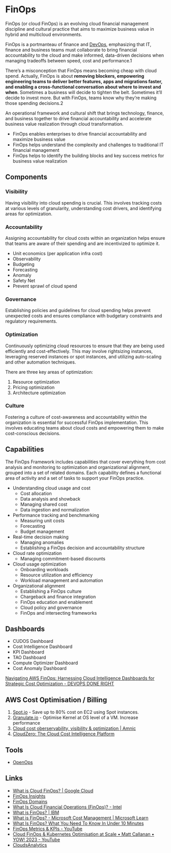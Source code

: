 # FinOps

FinOps (or cloud FinOps) is an evolving cloud financial management discipline and cultural practice that aims to maximize business value in hybrid and multicloud environments.

FinOps is a portmanteau of finance and [DevOps](https://www.ibm.com/topics/devops), emphasizing that IT, finance and business teams must collaborate to bring financial accountability to the cloud and make informed, data-driven decisions when managing tradeoffs between speed, cost and performance.1

There’s a misconception that FinOps means becoming cheap with cloud spend. Actually, FinOps is about **removing blockers, empowering engineering teams to deliver better features, apps and migrations faster, and enabling a cross-functional conversation about where to invest and when**. Sometimes a business will decide to tighten the belt. Sometimes it’ll decide to invest more. But with FinOps, teams know why they’re making those spending decisions.2

An operational framework and cultural shift that brings technology, finance, and business together to drive financial accountability and accelerate business value realization through cloud transformation.

- FinOps enables enterprises to drive financial accountability and maximize business value
- FinOps helps understand the complexity and challenges to traditional IT financial management
- FinOps helps to identify the building blocks and key success metrics for business value realization

## Components

### Visibility

Having visibility into cloud spending is crucial. This involves tracking costs at various levels of granularity, understanding cost drivers, and identifying areas for optimization.

### Accountability

Assigning accountability for cloud costs within an organization helps ensure that teams are aware of their spending and are incentivized to optimize it.

- Unit economics (per application infra cost)
- Observability
- Budgeting
- Forecasting
- Anomaly
- Safety Net
- Prevent sprawl of cloud spend

### Governance

Establishing policies and guidelines for cloud spending helps prevent unexpected costs and ensures compliance with budgetary constraints and regulatory requirements.

### Optimization

Continuously optimizing cloud resources to ensure that they are being used efficiently and cost-effectively. This may involve rightsizing instances, leveraging reserved instances or spot instances, and utilizing auto-scaling and other automation techniques.

There are three key areas of optimization:

1. Resource optimization
2. Pricing optimization
3. Architecture optimization

### Culture

Fostering a culture of cost-awareness and accountability within the organization is essential for successful FinOps implementation. This involves educating teams about cloud costs and empowering them to make cost-conscious decisions.

## Capabilities

The FinOps Framework includes capabilities that cover everything from cost analysis and monitoring to optimization and organizational alignment, grouped into a set of related domains. Each capability defines a functional area of activity and a set of tasks to support your FinOps practice.

- Understanding cloud usage and cost
    - Cost allocation
    - Data analysis and showback
    - Managing shared cost
    - Data ingestion and normalization
- Performance tracking and benchmarking
    - Measuring unit costs
    - Forecasting
    - Budget management
- Real-time decision making
    - Managing anomalies
    - Establishing a FinOps decision and accountability structure
- Cloud rate optimization
    - Managing commitment-based discounts
- Cloud usage optimization
    - Onboarding workloads
    - Resource utilization and efficiency
    - Workload management and automation
- Organizational alignment
    - Establishing a FinOps culture
    - Chargeback and finance integration
    - FinOps education and enablement
    - Cloud policy and governance
    - FinOps and intersecting frameworks

## Dashboards

- CUDOS Dashboard
- Cost Intelligence Dashboard
- KPI Dashboard
- TAO Dashboard
- Compute Optimizer Dashboard
- Cost Anomaly Dashboard

[Navigating AWS FinOps: Harnessing Cloud Intelligence Dashboards for Strategic Cost Optimization - DEVOPS DONE RIGHT](https://blog.opstree.com/2024/02/13/navigating-aws-finops-harnessing-cloud-intelligence-dashboards-for-strategic-cost-optimization/)

## AWS Cost Optimisation / Billing

1. [Spot.io](http://spot.io/) - Save up to 80% cost on EC2 using Spot instances.
2. [Granulate.io](http://granulate.io/) - Optimise Kernel at OS level of a VM. Increase performance
3. [Cloud cost oberservability, visibility & optimization | Amnic](https://amnic.com/)
4. [CloudZero: The Cloud Cost Intelligence Platform](https://www.cloudzero.com/)

## Tools

- [OpenOps](https://www.openops.com/)

## Links

- [What is Cloud FinOps?  |  Google Cloud](https://cloud.google.com/learn/what-is-finops)
- [FinOps Insights](https://www.finops.org/insights/)
- [FinOps Domains](https://www.finops.org/framework/domains/)
- [What Is Cloud Financial Operations (FinOps)? - Intel](https://www.intel.com/content/www/us/en/cloud-computing/finops.html)
- [What is FinOps? | IBM](https://www.ibm.com/topics/finops)
- [What is FinOps? - Microsoft Cost Management | Microsoft Learn](https://learn.microsoft.com/en-us/azure/cost-management-billing/finops/overview-finops)
- [What Is FinOps? What You Need To Know In Under 10 Minutes](https://www.cloudzero.com/blog/finops/)
- [FinOps Metrics & KPIs - YouTube](https://www.youtube.com/playlist?list=PLUSCToibAswl-IAcWZiN6pLhM5e_I35Z9)
- [Cloud FinOps & Kubernetes Optimisation at Scale • Matt Callanan • YOW! 2023 - YouTube](https://www.youtube.com/watch?v=_F12WgQuTI8&ab_channel=GOTOConferences)
- [CloudsAnalytics](https://finops.cloudsanalytics.ai/)

